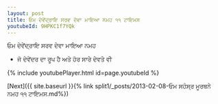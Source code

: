 ```yaml
---
layout: post
title: ਓਮ ਦੇਵੇਂਦ੍ਰਾਇ ਸਰਵ ਦੇਵਾ ਮਾਇਆ ਨਮਹ ੧੧ ਟਾਇਮਸ
youtubeId: 9HPKC1f7YQk
---
```

 
 
 ਓਮ ਦੇਵੇਂਦ੍ਰਾਇ ਸਰਵ ਦੇਵਾ ਮਾਇਆ ਨਮਹ  
 
 -  ਜੋ ਦੇਵੇਂਦਰ ਦਾ ਰੂਪ ਹੈ ਅਤੇ ਹੋਰ ਸਾਰੇ ਦੇਵਤੇ ਵੀ 
 
  
 
  
 
 
 
 
 
 


{% include youtubePlayer.html id=page.youtubeId %}
 
[Next]({{ site.baseurl }}{% link  split1/_posts/2013-02-08-ਓਮ ਸਹੰਸ੍ਰ ਮੂਰਥਨੇ ਨਮਹ ੧੧ ਟਾਇਮਸ.md%})
 
